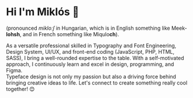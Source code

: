 # Hi I'm Miklós 👋
(pronounced *mikloːʃ* in Hungarian, which is in English something like Meek-**lohsh**, and in French something like Miqulo**ch**).

As a versatile professional skilled in Typography and Font Engineering, Design System, UI/UX, and front-end coding (JavaScript, PHP, HTML, SASS), I bring a well-rounded expertise to the table. With a self-motivated approach, I continuously learn and excel in design, programming, and Figma.    
Typeface design is not only my passion but also a driving force behind bringing creative ideas to life. Let's connect to create something really cool together! 😊

